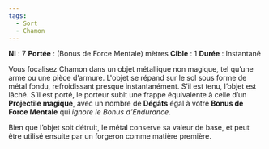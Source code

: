 ```yaml
---
tags:
  - Sort
  - Chamon
---
```

**NI** : 7
**Portée** : (Bonus de Force Mentale) mètres
**Cible** : 1
**Durée** : Instantané

Vous focalisez Chamon dans un objet métallique non magique, tel qu’une arme ou une pièce d’armure. L'objet se répand sur le sol sous forme de métal fondu, refroidissant presque instantanément. S’il est tenu, l’objet est lâché. S’il est porté, le porteur subit une frappe équivalente à celle d’un **Projectile magique**, avec un nombre de **Dégâts** égal à votre **Bonus de Force Mentale** qui *ignore le Bonus d’Endurance*. 

Bien que l’objet soit détruit, le métal conserve sa valeur de base, et peut être utilisé ensuite par un forgeron comme matière première.